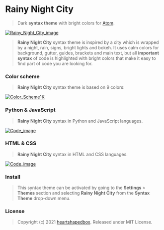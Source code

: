 # Rainy Night City
>Dark **syntax theme** with bright colors for [Atom](https://atom.io).

[![Rainy_Night_City_image](https://user-images.githubusercontent.com/27690717/131747205-6a68e119-bf88-47b9-b444-8e27b0834393.png)](https://user-images.githubusercontent.com/27690717/131747205-6a68e119-bf88-47b9-b444-8e27b0834393.png)

>**Rainy Night City** syntax theme is inspired by a city which is wrapped by a night, rain, signs, bright lights and bokeh. It uses calm colors for background, gutter, guides, brackets and main text, but all **important syntax** of code is highlighted with bright colors that make it easy to find part of code you are looking for.

### Color scheme
>**Rainy Night City** syntax theme is based on 9 colors:

[![Color_Scheme1K](https://user-images.githubusercontent.com/27690717/131762093-4d6dff5e-dc08-4410-b840-547bc9aef9e7.png)](https://user-images.githubusercontent.com/27690717/131762093-4d6dff5e-dc08-4410-b840-547bc9aef9e7.png)

### Python & JavaScript  
> **Rainy Night City** syntax in Python and JavaScript languages.

[![Code_image](https://user-images.githubusercontent.com/27690717/131747798-f336a3b5-15b4-406d-b5b8-1d7c81c2c07b.png)](https://user-images.githubusercontent.com/27690717/131747798-f336a3b5-15b4-406d-b5b8-1d7c81c2c07b.png)

### HTML & CSS
> **Rainy Night City** syntax in HTML and CSS languages.

[![Code_image](https://user-images.githubusercontent.com/27690717/131836745-555ac13a-e285-41e0-b5b9-307369b3f8f9.png)](https://user-images.githubusercontent.com/27690717/131836745-555ac13a-e285-41e0-b5b9-307369b3f8f9.png)

### Install
>This syntax theme can be activated by going to the **Settings** > **Themes** section and selecting **Rainy Night City** from the **Syntax Theme** drop-down menu.

### License
>Copyright (c) 2021 [heartshapedbox](https://github.com/heartshapedbox). Released under MIT License.
